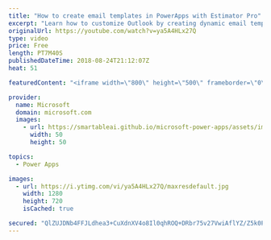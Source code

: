 ```yaml
---
title: "How to create email templates in PowerApps with Estimator Pro"
excerpt: "Learn how to customize Outlook by creating dynamic email templates in PowerApps with Estimator Pro. By using Estimator Pro, you can view the location and details of your customer appointments, build project estimates, and send the details to customers all within a single app.   Learn more: https://web.powerapps.com/home?sampleapp_preview=estimatorpro"
originalUrl: https://youtube.com/watch?v=ya5A4HLx27Q
type: video
price: Free
length: PT7M40S
publishedDateTime: 2018-08-24T21:12:07Z
heat: 51

featuredContent: "<iframe width=\"800\" height=\"500\" frameborder=\"0\" src=\"https://www.youtube.com/embed/ya5A4HLx27Q\" allow=\"accelerometer; autoplay; encrypted-media; gyroscope; picture-in-picture\" allowfullscreen></iframe>"

provider:
  name: Microsoft
  domain: microsoft.com
  images:
    - url: https://smartableai.github.io/microsoft-power-apps/assets/images/organizations/microsoft.com-50x50.jpg
      width: 50
      height: 50

topics:
  - Power Apps

images:
  - url: https://i.ytimg.com/vi/ya5A4HLx27Q/maxresdefault.jpg
    width: 1280
    height: 720
    isCached: true

secured: "QlZUJDNb4FFJLdhea3+CuXdnXV4o8Il0qhROQ+DRbr75v27VwiAflYZ/Z5k0Pf4RIYuqn0AMGrxk0foJAmNBJzjLnnLyWFoJyXoXgMleEyJhwztCZAKpcMamuD8qcC4eya+iM8ldej9lAlzpXbnbmh5o8eyuAwDOP5vjtav4AwfzbPBYgYJFYADZWi8dCcbi/EhSLOntS6TYnsN46QU/uGn5qdwpP8fD4EVG37+sqSKyuoGBAboACta7iXXZknIVce18GCey9PnSgt4cStjYV/eIr++nl+WATHQQyFcwzN7ePbAsy1uggaYO5rX5uQM+pA+/gkZUn8ClNQZhHfLY9qqrbFQcCaUFyc8GyIoZ1ZH+CWqjnNEn/NQPT07XRXWYeBFfSlVVF9nJacyAQpQH2iLFAdl+ZpbnVTxZBCO/viA=;54wRFhTigOk8vQaqCSqL1w=="
---
```


